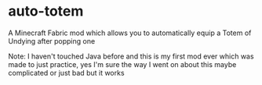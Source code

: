 # auto-totem
 A Minecraft Fabric mod which allows you to automatically equip a Totem of Undying after popping one
 
 Note: I haven't touched Java before and this is my first mod ever which was made to just practice, yes I'm sure the way I went on about this maybe complicated or just bad but it works
